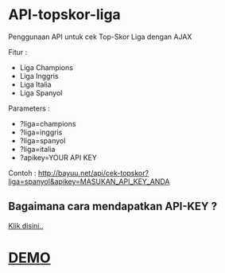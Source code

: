 # API-topskor-liga

Penggunaan API untuk cek Top-Skor Liga dengan AJAX

Fitur :

<ul>
<li>Liga Champions</li>
<li>Liga Inggris</li>
<li>Liga Italia</li>
<li>Liga Spanyol</li>
</ul>


Parameters :
- ?liga=champions
- ?liga=inggris
- ?liga=spanyol
- ?liga=italia
- ?apikey=YOUR API KEY

Contoh : 
http://bayuu.net/api/cek-topskor?liga=spanyol&apikey=MASUKAN_API_KEY_ANDA


<h2>Bagaimana cara mendapatkan API-KEY ?</h2>

<a href="http://bayuu.net/api/">Klik disini..</a>

<h1><a href="http://bayyu.me/widget/widget-top-skor.php" target="_blank">DEMO</a></h1>
